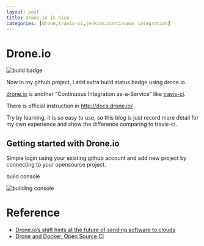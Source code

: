 ```yaml
---
layout: post
title: drone.io is nice
categories: [drone,travis-ci,jenkins,continuous integration]
---
```


# Drone.io #

![build badge](http://larrycaiyu.com/blog/images/drone-build-badge.png)

Now in my github project, I add extra build status badge using drone.io.

[drone.io](https://drone.io/) is another "Continuous Integration as-a-Service" like [travis-ci](http://travis-ci.org).

There is official instruction in http://docs.drone.io/ 

Try by learning, it is so easy to use, so this blog is just record more detail for my own experience and show the difference comparing to travis-ci.

## Getting started with Drone.io ##

Simple login using your existing github account and add new project by connecting to your opensource project.

build console

![building console](http://larrycaiyu.com/blog/images/drone-building-console.png)

# Reference #

* [Drone.io’s shift hints at the future of sending software to clouds](http://venturebeat.com/2014/02/07/droneio/)
* [Drone and Docker, Open Source CI](http://blog.drone.io/2014/2/5/open-source-ci-docker.html)

[hubot]: http://hubot.github.com/
[hubot_catalog]: http://hubot-script-catalog.herokuapp.com/
[jenkins_notify]: https://github.com/github/hubot-scripts/blob/master/src/scripts/jenkins-notifier.coffee
